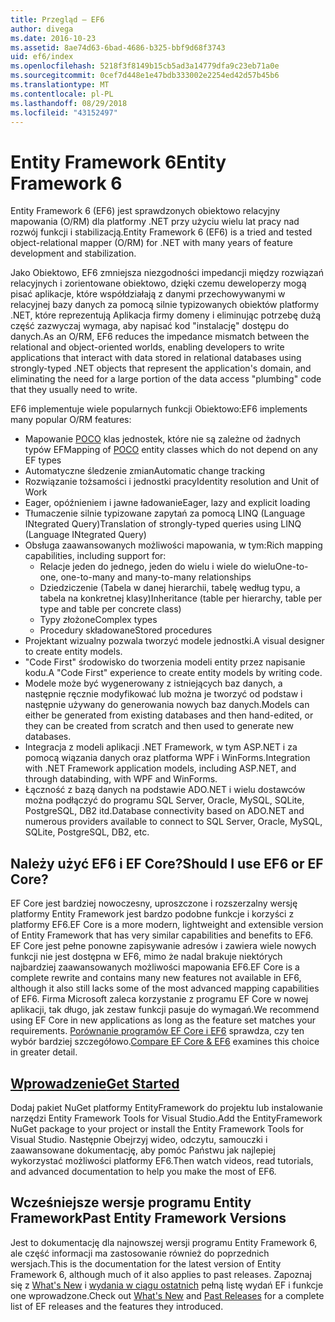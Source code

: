 ```yaml
---
title: Przegląd — EF6
author: divega
ms.date: 2016-10-23
ms.assetid: 8ae74d63-6bad-4686-b325-bbf9d68f3743
uid: ef6/index
ms.openlocfilehash: 5218f3f8149b15cb5ad3a14779dfa9c23eb71a0e
ms.sourcegitcommit: 0cef7d448e1e47bdb333002e2254ed42d57b45b6
ms.translationtype: MT
ms.contentlocale: pl-PL
ms.lasthandoff: 08/29/2018
ms.locfileid: "43152497"
---
```

# <a name="entity-framework-6"></a><span data-ttu-id="8d97e-102">Entity Framework 6</span><span class="sxs-lookup"><span data-stu-id="8d97e-102">Entity Framework 6</span></span>
<span data-ttu-id="8d97e-103">Entity Framework 6 (EF6) jest sprawdzonych obiektowo relacyjny mapowania (O/RM) dla platformy .NET przy użyciu wielu lat pracy nad rozwój funkcji i stabilizacją.</span><span class="sxs-lookup"><span data-stu-id="8d97e-103">Entity Framework 6 (EF6) is a tried and tested object-relational mapper (O/RM) for .NET with many years of feature development and stabilization.</span></span>

<span data-ttu-id="8d97e-104">Jako Obiektowo, EF6 zmniejsza niezgodności impedancji między rozwiązań relacyjnych i zorientowane obiektowo, dzięki czemu deweloperzy mogą pisać aplikacje, które współdziałają z danymi przechowywanymi w relacyjnej bazy danych za pomocą silnie typizowanych obiektów platformy .NET, które reprezentują Aplikacja firmy domeny i eliminując potrzebę dużą część zazwyczaj wymaga, aby napisać kod "instalację" dostępu do danych.</span><span class="sxs-lookup"><span data-stu-id="8d97e-104">As an O/RM, EF6 reduces the impedance mismatch between the relational and object-oriented worlds, enabling developers to write applications that interact with data stored in relational databases using strongly-typed .NET objects that represent the application's domain, and eliminating the need for a large portion of the data access "plumbing" code that they usually need to write.</span></span>

<span data-ttu-id="8d97e-105">EF6 implementuje wiele popularnych funkcji Obiektowo:</span><span class="sxs-lookup"><span data-stu-id="8d97e-105">EF6 implements many popular O/RM features:</span></span>
- <span data-ttu-id="8d97e-106">Mapowanie [POCO](~/ef6/resources/glossary.md#poco) klas jednostek, które nie są zależne od żadnych typów EF</span><span class="sxs-lookup"><span data-stu-id="8d97e-106">Mapping of [POCO](~/ef6/resources/glossary.md#poco) entity classes which do not depend on any EF types</span></span>
- <span data-ttu-id="8d97e-107">Automatyczne śledzenie zmian</span><span class="sxs-lookup"><span data-stu-id="8d97e-107">Automatic change tracking</span></span>
- <span data-ttu-id="8d97e-108">Rozwiązanie tożsamości i jednostki pracy</span><span class="sxs-lookup"><span data-stu-id="8d97e-108">Identity resolution and Unit of Work</span></span>
- <span data-ttu-id="8d97e-109">Eager, opóźnieniem i jawne ładowanie</span><span class="sxs-lookup"><span data-stu-id="8d97e-109">Eager, lazy and explicit loading</span></span>
- <span data-ttu-id="8d97e-110">Tłumaczenie silnie typizowane zapytań za pomocą LINQ (Language INtegrated Query)</span><span class="sxs-lookup"><span data-stu-id="8d97e-110">Translation of strongly-typed queries using LINQ (Language INtegrated Query)</span></span>
- <span data-ttu-id="8d97e-111">Obsługa zaawansowanych możliwości mapowania, w tym:</span><span class="sxs-lookup"><span data-stu-id="8d97e-111">Rich mapping capabilities, including support for:</span></span>
  - <span data-ttu-id="8d97e-112">Relacje jeden do jednego, jeden do wielu i wiele do wielu</span><span class="sxs-lookup"><span data-stu-id="8d97e-112">One-to-one, one-to-many and many-to-many relationships</span></span>
  - <span data-ttu-id="8d97e-113">Dziedziczenie (Tabela w danej hierarchii, tabelę według typu, a tabela na konkretnej klasy)</span><span class="sxs-lookup"><span data-stu-id="8d97e-113">Inheritance (table per hierarchy, table per type and table per concrete class)</span></span>
  - <span data-ttu-id="8d97e-114">Typy złożone</span><span class="sxs-lookup"><span data-stu-id="8d97e-114">Complex types</span></span>
  - <span data-ttu-id="8d97e-115">Procedury składowane</span><span class="sxs-lookup"><span data-stu-id="8d97e-115">Stored procedures</span></span>
- <span data-ttu-id="8d97e-116">Projektant wizualny pozwala tworzyć modele jednostki.</span><span class="sxs-lookup"><span data-stu-id="8d97e-116">A visual designer to create entity models.</span></span>
- <span data-ttu-id="8d97e-117">"Code First" środowisko do tworzenia modeli entity przez napisanie kodu.</span><span class="sxs-lookup"><span data-stu-id="8d97e-117">A "Code First" experience to create entity models by writing code.</span></span>
- <span data-ttu-id="8d97e-118">Modele może być wygenerowany z istniejących baz danych, a następnie ręcznie modyfikować lub można je tworzyć od podstaw i następnie używany do generowania nowych baz danych.</span><span class="sxs-lookup"><span data-stu-id="8d97e-118">Models can either be generated from existing databases and then hand-edited, or they can be created from scratch and then used to generate new databases.</span></span>
- <span data-ttu-id="8d97e-119">Integracja z modeli aplikacji .NET Framework, w tym ASP.NET i za pomocą wiązania danych oraz platforma WPF i WinForms.</span><span class="sxs-lookup"><span data-stu-id="8d97e-119">Integration with .NET Framework application models, including ASP.NET, and through databinding, with WPF and WinForms.</span></span>
- <span data-ttu-id="8d97e-120">Łączność z bazą danych na podstawie ADO.NET i wielu dostawców można podłączyć do programu SQL Server, Oracle, MySQL, SQLite, PostgreSQL, DB2 itd.</span><span class="sxs-lookup"><span data-stu-id="8d97e-120">Database connectivity based on ADO.NET and numerous providers available to connect to SQL Server, Oracle, MySQL, SQLite, PostgreSQL, DB2, etc.</span></span>

## <a name="should-i-use-ef6-or-ef-core"></a><span data-ttu-id="8d97e-121">Należy użyć EF6 i EF Core?</span><span class="sxs-lookup"><span data-stu-id="8d97e-121">Should I use EF6 or EF Core?</span></span>

<span data-ttu-id="8d97e-122">EF Core jest bardziej nowoczesny, uproszczone i rozszerzalny wersję platformy Entity Framework jest bardzo podobne funkcje i korzyści z platformy EF6.</span><span class="sxs-lookup"><span data-stu-id="8d97e-122">EF Core is a more modern, lightweight and extensible version of Entity Framework that has very similar capabilities and benefits to EF6.</span></span>
<span data-ttu-id="8d97e-123">EF Core jest pełne ponowne zapisywanie adresów i zawiera wiele nowych funkcji nie jest dostępna w EF6, mimo że nadal brakuje niektórych najbardziej zaawansowanych możliwości mapowania EF6.</span><span class="sxs-lookup"><span data-stu-id="8d97e-123">EF Core is a complete rewrite and contains many new features not available in EF6, although it also still lacks some of the most advanced mapping capabilities of EF6.</span></span>
<span data-ttu-id="8d97e-124">Firma Microsoft zaleca korzystanie z programu EF Core w nowej aplikacji, tak długo, jak zestaw funkcji pasuje do wymagań.</span><span class="sxs-lookup"><span data-stu-id="8d97e-124">We recommend using EF Core in new applications as long as the feature set matches your requirements.</span></span>
<span data-ttu-id="8d97e-125">[Porównanie programów EF Core i EF6](xref:efcore-and-ef6/index) sprawdza, czy ten wybór bardziej szczegółowo.</span><span class="sxs-lookup"><span data-stu-id="8d97e-125">[Compare EF Core & EF6](xref:efcore-and-ef6/index) examines this choice in greater detail.</span></span>

## <a name="get-startedef6get-startedmd"></a>[<span data-ttu-id="8d97e-126">Wprowadzenie</span><span class="sxs-lookup"><span data-stu-id="8d97e-126">Get Started</span></span>](~/ef6/get-started.md)

<span data-ttu-id="8d97e-127">Dodaj pakiet NuGet platformy EntityFramework do projektu lub instalowanie narzędzi Entity Framework Tools for Visual Studio.</span><span class="sxs-lookup"><span data-stu-id="8d97e-127">Add the EntityFramework NuGet package to your project or install the Entity Framework Tools for Visual Studio.</span></span> <span data-ttu-id="8d97e-128">Następnie Obejrzyj wideo, odczytu, samouczki i zaawansowane dokumentację, aby pomóc Państwu jak najlepiej wykorzystać możliwości platformy EF6.</span><span class="sxs-lookup"><span data-stu-id="8d97e-128">Then watch videos, read tutorials, and advanced documentation to help you make the most of EF6.</span></span>

## <a name="past-entity-framework-versions"></a><span data-ttu-id="8d97e-129">Wcześniejsze wersje programu Entity Framework</span><span class="sxs-lookup"><span data-stu-id="8d97e-129">Past Entity Framework Versions</span></span>

<span data-ttu-id="8d97e-130">Jest to dokumentację dla najnowszej wersji programu Entity Framework 6, ale część informacji ma zastosowanie również do poprzednich wersjach.</span><span class="sxs-lookup"><span data-stu-id="8d97e-130">This is the documentation for the latest version of Entity Framework 6, although much of it also applies to past releases.</span></span>
<span data-ttu-id="8d97e-131">Zapoznaj się z [What's New](~/ef6/what-is-new/index.md) i [wydania w ciągu ostatnich](~/ef6/what-is-new/past-releases.md) pełną listę wydań EF i funkcje one wprowadzone.</span><span class="sxs-lookup"><span data-stu-id="8d97e-131">Check out [What's New](~/ef6/what-is-new/index.md) and [Past Releases](~/ef6/what-is-new/past-releases.md) for a complete list of EF releases and the features they introduced.</span></span>
